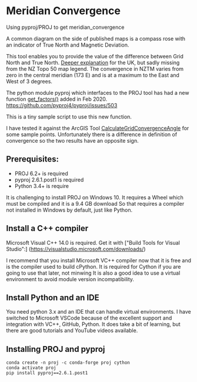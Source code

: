 # Meridian Convergence

Using pyproj/PROJ to get meridian_convergence

A common diagram on the side of published maps is a compass rose with an indicator of True North and Magnetic Deviation.

This tool enables you to provide the value of the difference between Grid North and True North.
[Deeper explanation](http://www.threelittlemaids.co.uk/magdec/explain.html) for the UK, but sadly missing from the NZ Topo 50 map legend. The convergence in NZTM varies from zero in the central meridian (173 E) and is at a maximum to the East and West of 3 degrees.

The python module pyproj which interfaces to the PROJ tool has had a new function [get_factors()](https://pyproj4.github.io/pyproj/latest/api/proj.html#pyproj-proj-factors) added in Feb 2020.
https://github.com/pyproj4/pyproj/issues/503

This is a tiny sample script to use this new function.

I have tested it against the ArcGIS Tool [CalculateGridConvergenceAngle](https://pro.arcgis.com/en/pro-app/tool-reference/cartography/calculate-grid-convergence-angle.htm) for some sample points.
Unfortunately there is a difference in definition of convergence so the two results have an opposite sign.

## Prerequisites:
+ PROJ 6.2+ is required
+ pyproj 2.6.1.post1 is required
+ Python 3.4+ is require

It is challenging to install PROJ on Windows 10. It requires a Wheel which must be compiled and it is a 9.4 GB download
So that requires a compiler not installed in Windows by default, just like Python.

## Install a C++ compiler
Microsoft Visual C++ 14.0 is required. 
Get it with ["Build Tools for Visual Studio":] (https://visualstudio.microsoft.com/downloads/)

I recommend that you install Microsoft VC++  compiler now that it is free and is the compiler used to build cPython.
It is required for Cython if you are going to use that later, not minwing
It is also a good idea to use a virtual environment to avoid module version incompatibility.

## Install Python and an IDE
You need python 3.x and an IDE that can handle virtual environments.
I have switched to Microsoft VSCode because of the excellent support and integration with VC++, GitHub, Python.
It does take a bit of learning, but there are good tutorials and YouTube videos available.

## Installing PROJ and pyproj
```
conda create -n proj -c conda-forge proj cython
conda activate proj
pip install pyproj==2.6.1.post1
```
